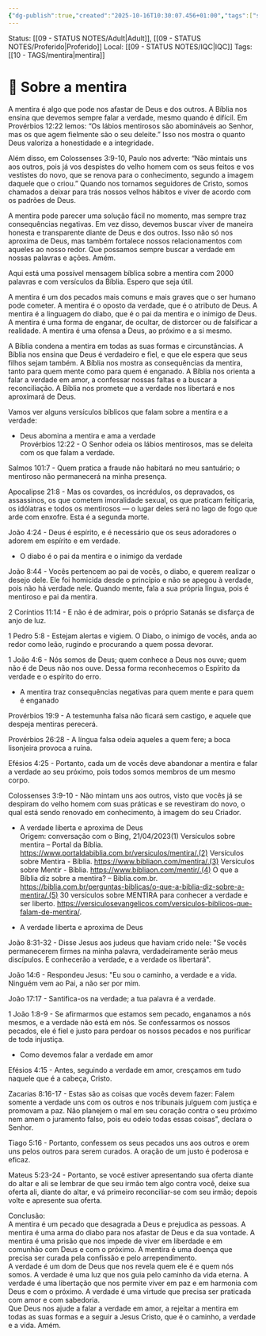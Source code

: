 ```yaml
---
{"dg-publish":true,"created":"2025-10-16T10:30:07.456+01:00","tags":["sobreamentira"],"dg-note-icon":"adult","noteIcon":"adult","message_category":"Devocional","permalink":"/05-main-notes-permanent-zettel/sobre-a-mentira/","dgPassFrontmatter":true,"updated":"2025-10-22T13:30:25.223+01:00"}
---
```


Status: [[09 - STATUS NOTES/Adult\|Adult]], [[09 - STATUS NOTES/Proferido\|Proferido]]
Local: [[09 - STATUS NOTES/IQC\|IQC]]
Tags: [[10 - TAGS/mentira\|mentira]]
# 📔 Sobre a mentira

A mentira é algo que pode nos afastar de Deus e dos outros. A Bíblia nos ensina que devemos sempre falar a verdade, mesmo quando é difícil. Em Provérbios 12:22 lemos: “Os lábios mentirosos são abomináveis ao Senhor, mas os que agem fielmente são o seu deleite.” Isso nos mostra o quanto Deus valoriza a honestidade e a integridade.

  
Além disso, em Colossenses 3:9-10, Paulo nos adverte: “Não mintais uns aos outros, pois já vos despistes do velho homem com os seus feitos e vos vestistes do novo, que se renova para o conhecimento, segundo a imagem daquele que o criou.” Quando nos tornamos seguidores de Cristo, somos chamados a deixar para trás nossos velhos hábitos e viver de acordo com os padrões de Deus.  

A mentira pode parecer uma solução fácil no momento, mas sempre traz consequências negativas. Em vez disso, devemos buscar viver de maneira honesta e transparente diante de Deus e dos outros. Isso não só nos aproxima de Deus, mas também fortalece nossos relacionamentos com aqueles ao nosso redor. Que possamos sempre buscar a verdade em nossas palavras e ações. Amém.  

Aqui está uma possível mensagem bíblica sobre a mentira com 2000 palavras e com versículos da Bíblia. Espero que seja útil.  

A mentira é um dos pecados mais comuns e mais graves que o ser humano pode cometer. A mentira é o oposto da verdade, que é o atributo de Deus. A mentira é a linguagem do diabo, que é o pai da mentira e o inimigo de Deus. A mentira é uma forma de enganar, de ocultar, de distorcer ou de falsificar a realidade. A mentira é uma ofensa a Deus, ao próximo e a si mesmo.  

A Bíblia condena a mentira em todas as suas formas e circunstâncias. A Bíblia nos ensina que Deus é verdadeiro e fiel, e que ele espera que seus filhos sejam também. A Bíblia nos mostra as consequências da mentira, tanto para quem mente como para quem é enganado. A Bíblia nos orienta a falar a verdade em amor, a confessar nossas faltas e a buscar a reconciliação. A Bíblia nos promete que a verdade nos libertará e nos aproximará de Deus.  

Vamos ver alguns versículos bíblicos que falam sobre a mentira e a verdade:  

- Deus abomina a mentira e ama a verdade  
Provérbios 12:22 - O Senhor odeia os lábios mentirosos, mas se deleita com os que falam a verdade.  

Salmos 101:7 - Quem pratica a fraude não habitará no meu santuário; o mentiroso não permanecerá na minha presença.  

Apocalipse 21:8 - Mas os covardes, os incrédulos, os depravados, os assassinos, os que cometem imoralidade sexual, os que praticam feitiçaria, os idólatras e todos os mentirosos — o lugar deles será no lago de fogo que arde com enxofre. Esta é a segunda morte.  

João 4:24 - Deus é espírito, e é necessário que os seus adoradores o adorem em espírito e em verdade.  

- O diabo é o pai da mentira e o inimigo da verdade  

João 8:44 - Vocês pertencem ao pai de vocês, o diabo, e querem realizar o desejo dele. Ele foi homicida desde o princípio e não se apegou à verdade, pois não há verdade nele. Quando mente, fala a sua própria língua, pois é mentiroso e pai da mentira.  

2 Coríntios 11:14 - E não é de admirar, pois o próprio Satanás se disfarça de anjo de luz.  

1 Pedro 5:8 - Estejam alertas e vigiem. O Diabo, o inimigo de vocês, anda ao redor como leão, rugindo e procurando a quem possa devorar.  

1 João 4:6 - Nós somos de Deus; quem conhece a Deus nos ouve; quem não é de Deus não nos ouve. Dessa forma reconhecemos o Espírito da verdade e o espírito do erro.  

- A mentira traz consequências negativas para quem mente e para quem é enganado  

Provérbios 19:9 - A testemunha falsa não ficará sem castigo, e aquele que despeja mentiras perecerá.  

Provérbios 26:28 - A língua falsa odeia aqueles a quem fere; a boca lisonjeira provoca a ruína.  

Efésios 4:25 - Portanto, cada um de vocês deve abandonar a mentira e falar a verdade ao seu próximo, pois todos somos membros de um mesmo corpo.  

Colossenses 3:9-10 - Não mintam uns aos outros, visto que vocês já se despiram do velho homem com suas práticas e se revestiram do novo, o qual está sendo renovado em conhecimento, à imagem do seu Criador.  

- A verdade liberta e aproxima de Deus  
Origem: conversação com o Bing, 21/04/2023(1) Versículos sobre mentira – Portal da Bíblia. https://www.portaldabiblia.com.br/versiculos/mentira/.(2) Versículos sobre Mentira - Bíblia. https://www.bibliaon.com/mentira/.(3) Versículos sobre Mentir - Bíblia. https://www.bibliaon.com/mentir/.(4) O que a Bíblia diz sobre a mentira? – Biblia.com.br. https://biblia.com.br/perguntas-biblicas/o-que-a-biblia-diz-sobre-a-mentira/.(5) 30 versículos sobre MENTIRA para conhecer a verdade e ser liberto. https://versiculosevangelicos.com/versiculos-biblicos-que-falam-de-mentira/.  
  
- A verdade liberta e aproxima de Deus  

João 8:31-32 - Disse Jesus aos judeus que haviam crido nele: "Se vocês permanecerem firmes na minha palavra, verdadeiramente serão meus discípulos. E conhecerão a verdade, e a verdade os libertará".  

João 14:6 - Respondeu Jesus: "Eu sou o caminho, a verdade e a vida. Ninguém vem ao Pai, a não ser por mim.  

João 17:17 - Santifica-os na verdade; a tua palavra é a verdade.  

1 João 1:8-9 - Se afirmarmos que estamos sem pecado, enganamos a nós mesmos, e a verdade não está em nós. Se confessarmos os nossos pecados, ele é fiel e justo para perdoar os nossos pecados e nos purificar de toda injustiça.  

- Como devemos falar a verdade em amor  

Efésios 4:15 - Antes, seguindo a verdade em amor, cresçamos em tudo naquele que é a cabeça, Cristo.  

Zacarias 8:16-17 - Estas são as coisas que vocês devem fazer: Falem somente a verdade uns com os outros e nos tribunais julguem com justiça e promovam a paz. Não planejem o mal em seu coração contra o seu próximo nem amem o juramento falso, pois eu odeio todas essas coisas", declara o Senhor.  

Tiago 5:16 - Portanto, confessem os seus pecados uns aos outros e orem uns pelos outros para serem curados. A oração de um justo é poderosa e eficaz.  

Mateus 5:23-24 - Portanto, se você estiver apresentando sua oferta diante do altar e ali se lembrar de que seu irmão tem algo contra você, deixe sua oferta ali, diante do altar, e vá primeiro reconciliar-se com seu irmão; depois volte e apresente sua oferta.  

Conclusão:  
A mentira é um pecado que desagrada a Deus e prejudica as pessoas. A mentira é uma arma do diabo para nos afastar de Deus e da sua vontade. A mentira é uma prisão que nos impede de viver em liberdade e em comunhão com Deus e com o próximo. A mentira é uma doença que precisa ser curada pela confissão e pelo arrependimento.  
A verdade é um dom de Deus que nos revela quem ele é e quem nós somos. A verdade é uma luz que nos guia pelo caminho da vida eterna. A verdade é uma libertação que nos permite viver em paz e em harmonia com Deus e com o próximo. A verdade é uma virtude que precisa ser praticada com amor e com sabedoria.  
Que Deus nos ajude a falar a verdade em amor, a rejeitar a mentira em todas as suas formas e a seguir a Jesus Cristo, que é o caminho, a verdade e a vida. Amém.